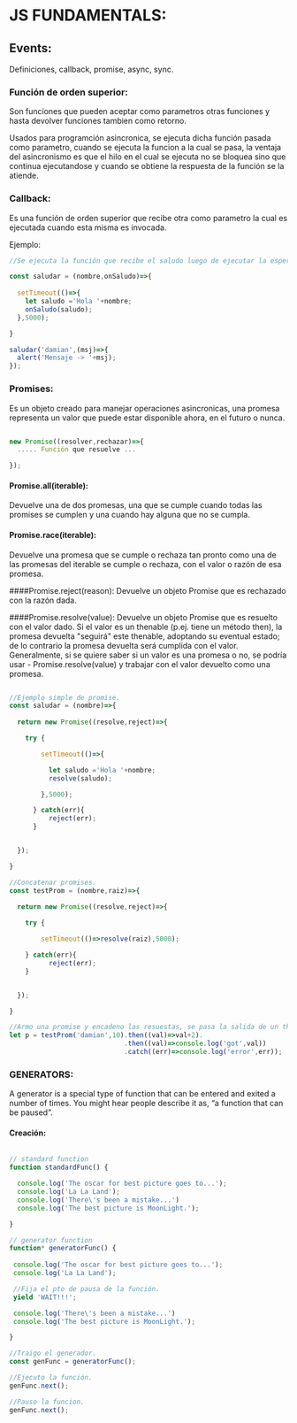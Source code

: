 # JS FUNDAMENTALS:

## Events:
Definiciones, callback, promise, async, sync.

### Función de orden superior:
Son funciones que pueden aceptar como parametros otras funciones y hasta devolver funciones tambien como retorno.

Usados para programción asincronica, se ejecuta dicha función pasada como parametro, cuando se ejecuta la funcion a la cual se pasa,
la ventaja del asincronismo es que el hilo en el cual se ejecuta no se bloquea sino que continua ejecutandose y cuando se obtiene la respuesta de la función se la atiende.

### Callback:
Es una función de orden superior que recibe otra como parametro la cual es ejecutada cuando esta misma es invocada.

Ejemplo:

```js
//Se ejecuta la función que recibe el saludo luego de ejecutar la espera de 5 segundos.

const saludar = (nombre,onSaludo)=>{
  
  setTimeout(()=>{
    let saludo ='Hola '+nombre;
    onSaludo(saludo);
  },5000);

}

saludar('damian',(msj)=>{ 
  alert('Mensaje -> '+msj);
});
```

### Promises:
Es un objeto creado para manejar operaciones asincronicas, una promesa representa un valor que puede estar disponible
ahora, en el futuro o nunca.

```js

new Promise((resolver,rechazar)=>{
  ..... Función que resuelve ...

});

```

#### Promise.all(iterable):
Devuelve una de dos promesas, una que se cumple cuando todas las promises se cumplen y una cuando hay alguna que no se cumpla.

#### Promise.race(iterable):
Devuelve una promesa que se cumple o rechaza tan pronto como una de las promesas del iterable se cumple o rechaza, con el valor o razón de esa promesa.

####Promise.reject(reason):
Devuelve un objeto Promise que es rechazado con la razón dada.

####Promise.resolve(value):
Devuelve un objeto Promise que es resuelto con el valor dado. Si el valor es un thenable (p.ej. tiene un método then), la promesa devuelta "seguirá" este thenable, adoptando su eventual estado; de lo contrario la promesa devuelta será cumplida con el valor. Generalmente, si se quiere saber si un valor es una promesa o no, se podría usar - Promise.resolve(value) y trabajar con el valor devuelto como una promesa.

```js

//Ejemplo simple de promise.
const saludar = (nombre)=>{
  
  return new Promise((resolve,reject)=>{

    try {

        setTimeout(()=>{

          let saludo ='Hola '+nombre;
          resolve(saludo);

        },5000);

      } catch(err){
          reject(err);
      }


  }); 

}

//Concatenar promises.
const testProm = (nombre,raiz)=>{
  
  return new Promise((resolve,reject)=>{

    try {

        setTimeout(()=>resolve(raiz),5000);

    } catch(err){
          reject(err);
    }


  }); 

}

//Armo una promise y encadeno las resuestas, se pasa la salida de un then al otro.
let p = testProm('damian',10).then((val)=>val+2).
                             .then((val)=>console.log('got',val))
                             .catch((err)=>console.log('error',err));

```

### GENERATORS:

A generator is a special type of function that can be entered and exited a number of times. 
You might hear people describe it as, “a function that can be paused”.

#### Creación:

```js

// standard function
function standardFunc() {

  console.log('The oscar for best picture goes to...');
  console.log('La La Land');
  console.log('There\'s been a mistake...')
  console.log('The best picture is MoonLight.');

}

// generator function
function* generatorFunc() {
  
 console.log('The oscar for best picture goes to...');
 console.log('La La Land');

 //Fija el pto de pausa de la función.
 yield 'WAIT!!!';

 console.log('There\'s been a mistake...')
 console.log('The best picture is MoonLight.');

}

//Traigo el generador.
const genFunc = generatorFunc();

//Ejecuto la función.
genFunc.next();

//Pauso la funcion.
genFunc.next();
```
